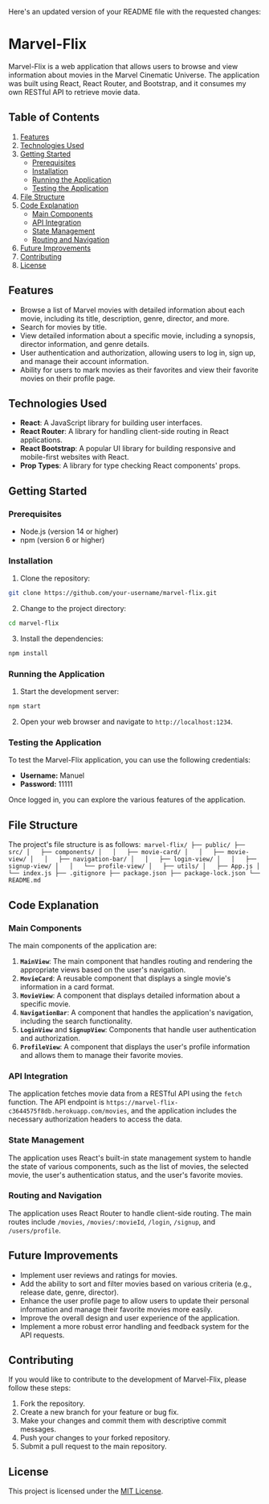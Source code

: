 Here's an updated version of your README file with the requested changes:

# Marvel-Flix

Marvel-Flix is a web application that allows users to browse and view information about movies in the Marvel Cinematic Universe. The application was built using React, React Router, and Bootstrap, and it consumes my own RESTful API to retrieve movie data.

## Table of Contents

1. [Features](#features)
2. [Technologies Used](#technologies-used)
3. [Getting Started](#getting-started)
   - [Prerequisites](#prerequisites)
   - [Installation](#installation)
   - [Running the Application](#running-the-application)
   - [Testing the Application](#testing-the-application)
4. [File Structure](#file-structure)
5. [Code Explanation](#code-explanation)
   - [Main Components](#main-components)
   - [API Integration](#api-integration)
   - [State Management](#state-management)
   - [Routing and Navigation](#routing-and-navigation)
6. [Future Improvements](#future-improvements)
7. [Contributing](#contributing)
8. [License](#license)

## Features

- Browse a list of Marvel movies with detailed information about each movie, including its title, description, genre, director, and more.
- Search for movies by title.
- View detailed information about a specific movie, including a synopsis, director information, and genre details.
- User authentication and authorization, allowing users to log in, sign up, and manage their account information.
- Ability for users to mark movies as their favorites and view their favorite movies on their profile page.

## Technologies Used

- **React**: A JavaScript library for building user interfaces.
- **React Router**: A library for handling client-side routing in React applications.
- **React Bootstrap**: A popular UI library for building responsive and mobile-first websites with React.
- **Prop Types**: A library for type checking React components' props.

## Getting Started

### Prerequisites

- Node.js (version 14 or higher)
- npm (version 6 or higher)

### Installation

1. Clone the repository:

```bash
git clone https://github.com/your-username/marvel-flix.git
```

2. Change to the project directory:

```bash
cd marvel-flix
```

3. Install the dependencies:

```bash
npm install
```

### Running the Application

1. Start the development server:

```bash
npm start
```

2. Open your web browser and navigate to `http://localhost:1234`.

### Testing the Application

To test the Marvel-Flix application, you can use the following credentials:

- **Username:** Manuel
- **Password:** 11111

Once logged in, you can explore the various features of the application.

## File Structure

The project's file structure is as follows:```
marvel-flix/
├── public/
├── src/
│   ├── components/
│   │   ├── movie-card/
│   │   ├── movie-view/
│   │   ├── navigation-bar/
│   │   ├── login-view/
│   │   ├── signup-view/
│   │   └── profile-view/
│   ├── utils/
│   ├── App.js
│   └── index.js
├── .gitignore
├── package.json
├── package-lock.json
└── README.md```

## Code Explanation

### Main Components

The main components of the application are:

1. **`MainView`**: The main component that handles routing and rendering the appropriate views based on the user's navigation.
2. **`MovieCard`**: A reusable component that displays a single movie's information in a card format.
3. **`MovieView`**: A component that displays detailed information about a specific movie.
4. **`NavigationBar`**: A component that handles the application's navigation, including the search functionality.
5. **`LoginView`** and **`SignupView`**: Components that handle user authentication and authorization.
6. **`ProfileView`**: A component that displays the user's profile information and allows them to manage their favorite movies.

### API Integration

The application fetches movie data from a RESTful API using the `fetch` function. The API endpoint is `https://marvel-flix-c3644575f8db.herokuapp.com/movies`, and the application includes the necessary authorization headers to access the data.

### State Management

The application uses React's built-in state management system to handle the state of various components, such as the list of movies, the selected movie, the user's authentication status, and the user's favorite movies.

### Routing and Navigation

The application uses React Router to handle client-side routing. The main routes include `/movies`, `/movies/:movieId`, `/login`, `/signup`, and `/users/profile`.

## Future Improvements

- Implement user reviews and ratings for movies.
- Add the ability to sort and filter movies based on various criteria (e.g., release date, genre, director).
- Enhance the user profile page to allow users to update their personal information and manage their favorite movies more easily.
- Improve the overall design and user experience of the application.
- Implement a more robust error handling and feedback system for the API requests.

## Contributing

If you would like to contribute to the development of Marvel-Flix, please follow these steps:

1. Fork the repository.
2. Create a new branch for your feature or bug fix.
3. Make your changes and commit them with descriptive commit messages.
4. Push your changes to your forked repository.
5. Submit a pull request to the main repository.

## License

This project is licensed under the [MIT License](LICENSE).
